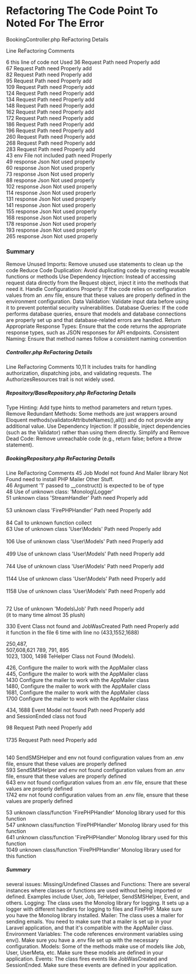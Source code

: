 <h1>Refactoring The Code Point To Noted For The Error</h1>

BookingController.php ReFactoring Details

Line     ReFactoring Comments

6	 this line of code not Used 
36	 Request  Path need Properly add<br>
67	 Request  Path need Properly add<br>
82	 Request  Path need Properly add<br>
95	 Request  Path need Properly add<br>
109	 Request  Path need Properly add<br>
124	 Request  Path need Properly add<br>
134	 Request  Path need Properly add<br>
148	 Request  Path need Properly add<br>
162	 Request  Path need Properly add<br>
172	 Request  Path need Properly add<br>
186	 Request  Path need Properly add<br>
196	 Request  Path need Properly add<br>
260	 Request  Path need Properly add<br>
268	 Request  Path need Properly add<br>
283	 Request  Path need Properly add<br>
43	 env File not included path need Properly <br>
49	 response Json Not used properly<br>
60	 response Json Not used properly<br>
73	 response Json Not used properly<br>
88	 response Json Not used properly<br>
102	 response Json Not used properly<br>
114	 response Json Not used properly<br>
131	 response Json Not used properly<br>
141	 response Json Not used properly<br>
155	 response Json Not used properly<br>
168	 response Json Not used properly<br>
178	 response Json Not used properly<br>
193	 response Json Not used properly<br>
265	 response Json Not used properly<br>
<h3>Summary</h3>
Remove Unused Imports: Remove unused use statements to clean up the code
Reduce Code Duplication: Avoid duplicating code by creating reusable functions or methods
Use Dependency Injection: Instead of accessing request data directly from the Request object, inject it into the methods that need it.
Handle Configurations Properly: If the code relies on configuration values from an .env file, ensure that these values are properly defined in the environment configuration.
Data Validation: Validate input data before using it to prevent potential security vulnerabilities.
Database Queries: If the code performs database queries, ensure that models and database connections are properly set up and that database-related errors are handled.
Return Appropriate Response Types: Ensure that the code returns the appropriate response types, such as JSON responses for API endpoints.
Consistent Naming: Ensure that method names follow a consistent naming convention 
<h5>Controller.php ReFactoring Details</h5>

Line     ReFactoring Comments
10,11    It includes traits for handling    authorization, dispatching jobs, and validating requests.
The AuthorizesResources trait is not widely used.

<h5>Repository/BaseRepository.php ReFactoring Details</h5>

Type Hinting: Add type hints to method parameters and return types.
Remove Redundant Methods: Some methods are just wrappers around Eloquent methods(validatorAttributeNames(),all()) and do not provide any additional value. 
Use Dependency Injection: If possible, inject dependencies (such as the Validator) rather than using them directly.
Simplify and Remove Dead Code: Remove unreachable code (e.g., return false; before a throw statement).



<h5>BookingRepository.php ReFactoring Details</h5>

Line         ReFactoring Comments
 45         Job Model not found And Mailer library Not Found need to install PHP Mailer Other Stuff.<br>
 46         Argument '1' passed to __construct() is expected to be of type <br>
 48         Use of unknown class: 'Monolog\Logger'<br>
 51         unknown class  'StreamHandler' Path need Properly add<br><br>
 53         unknown class 'FirePHPHandler' Path need Properly add<br><br>
 84         Call to unknown function collect<br>
 63         Use of unknown class 'User\Models' Path need Properly add<br><br>
 106        Use of unknown class 'User\Models' Path need Properly add<br><br>
 499        Use of unknown class 'User\Models' Path need Properly add<br><br>
 744        Use of unknown class 'User\Models' Path need Properly add<br><br>
 1144       Use of unknown class 'User\Models' Path need Properly add<br><br>
 1158       Use of unknown class 'User\Models' Path need Properly add<br><br>
 
 
 72         Use of unknown 'Models\Job' Path need Properly add<br>(it to many time almost 35 plush)

 330        Event Class not found and JobWasCreated Path need Properly add<br> it function in the file 6 time with line no (433,1552,1688)

 250,487,        
 507,608,621
 789,
 791,
 895      
 1023,
 1300,
 1498        TeHelper Class not Found (Models).

 426,        Configure the mailer to work with the AppMailer class<br>
 445,        Configure the mailer to work with the AppMailer class<br>
 1430        Configure the mailer to work with the AppMailer class<br>
 1480,       Configure the mailer to work with the AppMailer class<br>
 1681,       Configure the mailer to work with the AppMailer class<br>
 1700        Configure the mailer to work with the AppMailer class<br>

 434,
 1688         Event Model not found Path need Properly add<br> and SessionEnded class not foud<br>

 98            Request  Path need Properly add<br><br>
 1735          Request  Path need Properly add<br><br>

 140           SendSMSHelper and env not found configuration values from an .env file, ensure that these values are properly defined<br>
 593           SendSMSHelper and env not found configuration values from an .env file, ensure that these values are properly defined<br>
 643            env not found configuration values from an .env file, ensure that these values are properly defined<br>
 1742            env not found configuration values from an .env file, ensure that these values are properly defined<br>

 53             unknown class/function 'FirePHPHandler' Monolog library used for this function<br> 
 547            unknown class/function 'FirePHPHandler' Monolog library used for this function <br>
 641            unknown class/function 'FirePHPHandler' Monolog library used for this function <br>
 1049           unknown class/function 'FirePHPHandler' Monolog library used for this function <br>


 <h5>Summary</h5>
 several issues:
Missing/Undefined Classes and Functions: There are several instances where classes or functions are used without being imported or defined. Examples include User, Job, TeHelper, SendSMSHelper, Event, and others.
Logging: The class uses the Monolog library for logging. It sets up a logger with different handlers for logging to files and FirePHP. Make sure you have the Monolog library installed.
Mailer: The class uses a mailer for sending emails. You need to make sure that a mailer is set up in your Laravel application, and that it's compatible with the AppMailer class.
Environment Variables: The code references environment variables using env(). Make sure you have a .env file set up with the necessary configuration.
Models: Some of the methods make use of models like Job, User, UserMeta, etc. Make sure these models are defined in your application.
Events: The class fires events like JobWasCreated and SessionEnded. Make sure these events are defined in your application.
